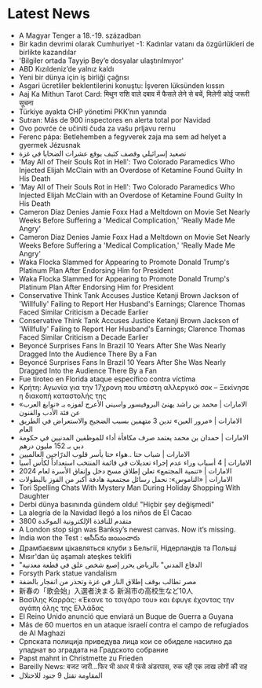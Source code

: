 # Latest News
-  A Magyar Tenger a 18.-19. században
-  Bir kadın devrimi olarak Cumhuriyet -1: Kadınlar vatanı da özgürlükleri de birlikte kazandılar
-  'Bilgiler ortada Tayyip Bey’e dosyalar ulaştırılmıyor'
-  ABD Kızıldeniz’de yalnız kaldı
-  Yeni bir dünya için iş birliği çağrısı
-  Asgari ücretliler beklentilerini konuştu: İşveren lüksünden kıssın
-  Aaj Ka Mithun Tarot Card: मिथुन राशि वाले दबाव में फैसले लेने से बचें, मिलेगी कोई जरूरी सूचना
-  Türkiye ayakta CHP yönetimi PKK’nın yanında
-  Sutran: Más de 900 inspectores en alerta total por Navidad
-  Ovo povrće će učiniti čuda za vašu prljavu rernu
-  Ferenc pápa: Betlehemben a fegyverek zaja ma sem ad helyet a gyermek Jézusnak
-  تصعيد إسرائيلي وقصف كثيف يوقع عشرات الضحايا في غزة
-  'May All of Their Souls Rot in Hell': Two Colorado Paramedics Who Injected Elijah McClain with an Overdose of Ketamine Found Guilty In His Death
-  'May All of Their Souls Rot in Hell': Two Colorado Paramedics Who Injected Elijah McClain with an Overdose of Ketamine Found Guilty In His Death
-  Cameron Diaz Denies Jamie Foxx Had a Meltdown on Movie Set Nearly Weeks Before Suffering a 'Medical Complication,' 'Really Made Me Angry'
-  Cameron Diaz Denies Jamie Foxx Had a Meltdown on Movie Set Nearly Weeks Before Suffering a 'Medical Complication,' 'Really Made Me Angry'
-  Waka Flocka Slammed for Appearing to Promote Donald Trump's Platinum Plan After Endorsing Him for President
-  Waka Flocka Slammed for Appearing to Promote Donald Trump's Platinum Plan After Endorsing Him for President
-  Conservative Think Tank Accuses Justice Ketanji Brown Jackson of 'Willfully' Failing to Report Her Husband's Earnings; Clarence Thomas Faced Similar Criticism a Decade Earlier
-  Conservative Think Tank Accuses Justice Ketanji Brown Jackson of 'Willfully' Failing to Report Her Husband's Earnings; Clarence Thomas Faced Similar Criticism a Decade Earlier
-  Beyoncé Surprises Fans In Brazil 10 Years After She Was Nearly Dragged Into the Audience There By a Fan
-  Beyoncé Surprises Fans In Brazil 10 Years After She Was Nearly Dragged Into the Audience There By a Fan
-  Fue tiroteo en Florida ataque específico contra víctima
-  Κρήτη: Αγωνία για την 17χρονη που υπέστη αλλεργικό σοκ – Ξεκίνησε η διακοπή καταστολής της
-  الامارات | محمد بن راشد يهنئ البروفيسور واسيني الأعرج لفوزه بـ «نوابغ العرب» عن فئة الأدب والفنون
-  الامارات | «مرور العين» تدين 3 متهمين بسبب الضجيج والاستعراض في الطريق العام
-  الامارات | حمدان بن محمد يعتمد صرف مكافأة أداء للموظفين المدنيين في حكومة دبي بـ 152 مليون درهم
-  الامارات | شباب حتا ..هواء حتا يأسر قلوب الدرّاجين العالميين
-  الامارات | 4 أسباب وراء عدم إجراء تعديلات في قائمة المنتخب استعداداً لكأس آسيا
-  الامارات | «تنمية المجتمع» تعلن إطلاق مسح دخل وإنفاق الأسرة لعام 2024
-  الامارات | «الناموس»: نحمل رسائل مجتمعية هادفة أكبر من الفوز بالبطولات
-  Tori Spelling Chats With Mystery Man During Holiday Shopping With Daughter
-  Derbi dünya basınında gündem oldu! "Hiçbir şey değişmedi"
-  La alegría de la Navidad llegó a los niños de El Cacao
-  3800 متقدم للنافذة الإلكترونية الموحّدة
-  A London stop sign was Banksy’s newest canvas. Now it’s missing.
-  India won the Test : ఆసీస్‌ను జయించారు
-  Драмбаєвим цікавляться клуби з Бельгії, Нідерландів та Польщі
-  Mısır'dan üç aşamalı ateşkes teklifi
-  "الدفاع المدني" بالرياض يحرر إصبع شخص علق في قطعة معدنية
-  Forsyth Park statue vandalism
-  مصر تطالب بوقف إطلاق النار في غزة وتحذر من انفجار بالضفة
-  新春の「歌会始」入選者決まる 新潟市の高校生など10人
-  Βασίλης Καρράς: «Έκανε το τσιγάρο του» και έφυγε έχοντας την αγάπη όλης της Ελλάδας
-  El Reino Unido anunció que enviará un Buque de Guerra a Guyana
-  Más de 60 muertos en un ataque israelí contra el campo de refugiados de Al Maghazi
-  Српската полиција приведува лица кои се обиделе насилно да упаднат во зградата на Градското собрание
-  Papst mahnt in Christmette zu Frieden
-  Bareilly News: बजट जारी...फिर भी अधर में फंसे अंडरपास, रुक रही एक लाख लोगों की राह
-  المقاومة تقتل 9 جنود للاحتلال
